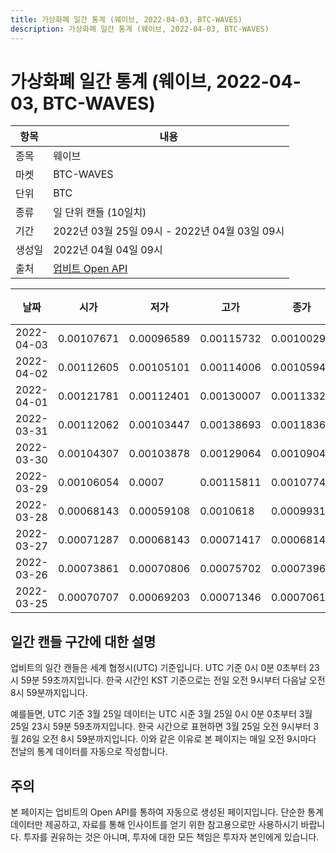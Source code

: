 ```yaml
---
title: 가상화폐 일간 통계 (웨이브, 2022-04-03, BTC-WAVES)
description: 가상화폐 일간 통계 (웨이브, 2022-04-03, BTC-WAVES)
---
```



가상화폐 일간 통계 (웨이브, 2022-04-03, BTC-WAVES)
===

|항목|내용|
|--|--|
|종목|웨이브|
|마켓|BTC-WAVES|
|단위|BTC|
|종류|일 단위 캔들 (10일치)|
|기간|2022년 03월 25일 09시 - 2022년 04월 03일 09시|
|생성일|2022년 04월 04일 09시|
|출처|[업비트 Open API](https://docs.upbit.com)|


|날짜|시가|저가|고가|종가|비고|
|--|--|--|--|--|--|
|2022-04-03|0.00107671|0.00096589|0.00115732|0.00100292|    |
|2022-04-02|0.00112605|0.00105101|0.00114006|0.00105948|    |
|2022-04-01|0.00121781|0.00112401|0.00130007|0.00113323|    |
|2022-03-31|0.00112062|0.00103447|0.00138693|0.00118369|    |
|2022-03-30|0.00104307|0.00103878|0.00129064|0.00109045|    |
|2022-03-29|0.00106054|0.0007|0.00115811|0.00107742|    |
|2022-03-28|0.00068143|0.00059108|0.0010618|0.00099312|    |
|2022-03-27|0.00071287|0.00068143|0.00071417|0.00068143|    |
|2022-03-26|0.00073861|0.00070806|0.00075702|0.0007396|    |
|2022-03-25|0.00070707|0.00069203|0.00071346|0.00070614|    |


일간 캔들 구간에 대한 설명
---


업비트의 일간 캔들은 세계 협정시(UTC) 기준입니다. 
UTC 기준 0시 0분 0초부터 23시 59분 59초까지입니다. 
한국 시간인 KST 기준으로는 전일 오전 9시부터 다음날 오전 8시 59분까지입니다. 


예를들면, UTC 기준 3월 25일 데이터는 UTC 시준 3월 25일 0시 0분 0초부터 3월 25일 23시 59분 59초까지입니다. 
한국 시간으로 표현하면 3월 25일 오전 9시부터 3월 26일 오전 8시 59분까지입니다. 
이와 같은 이유로 본 페이지는 매일 오전 9시마다 전날의 통계 데이터를 자동으로 작성합니다. 


주의
---


본 페이지는 업비트의 Open API를 통하여 자동으로 생성된 페이지입니다. 
단순한 통계 데이터만 제공하고, 자료를 통해 인사이트를 얻기 위한 참고용으로만 사용하시기 바랍니다. 
투자를 권유하는 것은 아니며, 투자에 대한 모든 책임은 투자자 본인에게 있습니다. 
